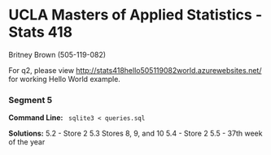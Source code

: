 # UCLA Masters of Applied Statistics - Stats 418

Britney Brown (505-119-082)

For q2, please view http://stats418hello505119082world.azurewebsites.net/ for working Hello World example.

### Segment 5

**Command Line:**
``` sqlite3 < queries.sql```

**Solutions:**
5.2 - Store 2
5.3 Stores 8, 9, and 10
5.4 -  Store 2
5.5 - 37th week of the year